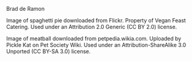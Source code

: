 Brad de Ramon

Image of spaghetti pie downloaded from Flickr.
Property of Vegan Feast Catering.
Used under an Attribution 2.0 Generic (CC BY 2.0) license.

Image of meatball downloaded from petpedia.wikia.com.
Uploaded by Pickle Kat on Pet Society Wiki.
Used under an Attribution-ShareAlike 3.0 Unported (CC BY-SA 3.0) license.
